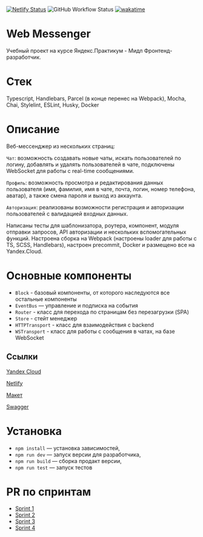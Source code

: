 [![Netlify Status](https://api.netlify.com/api/v1/badges/adfc17c8-641b-4791-97ce-22e87cb8948c/deploy-status)](https://app.netlify.com/sites/candid-malabi-7e182e/deploys) ![GitHub Workflow Status](https://img.shields.io/github/actions/workflow/status/NikolayDimitriev/middle.messenger.praktikum.yandex/tests.yml)
[![wakatime](https://wakatime.com/badge/user/9bed01ec-3bba-49db-8995-9dd0f8f8466a/project/aa4b2c95-3c9d-4585-b929-f9f0fce7fb4b.svg)](https://wakatime.com/badge/user/9bed01ec-3bba-49db-8995-9dd0f8f8466a/project/aa4b2c95-3c9d-4585-b929-f9f0fce7fb4b)

# Web Messenger

Учебный проект на курсе Яндекс.Практикум - Мидл Фронтенд-разработчик. 

# Стек

Typescript, Handlebars, Parcel (в конце перенес на Webpack), Mocha, Chai, Stylelint, ESLint, Husky, Docker

# Описание

Веб-мессенджер из нескольких страниц: 

`Чат`: возможность создавать новые чаты, искать пользователей по логину, добавлять и удалять пользователей в чате, подключены WebSocket для работы с real-time сообщениями. 

`Профиль`: возможность просмотра и редактирования данных пользователя (имя, фамилия, имя в чате, почта, логин, номер телефона, аватар), а также смена пароля и выход из аккаунта. 

`Авторизация`: реализованы возможности регистрация и авторизации пользователей с валидацией входных данных.

Написаны тесты для шаблонизатора, роутера, компонент, модуля отправки запросов, API авторизации и нескольких вспомогательных функций. Настроена сборка на Webpack (настроены loader для работы с TS, SCSS, Handlebars), настроен precommit, Docker и размещено все на Yandex.Cloud.

# Основные компоненты

- `Block` - базовый компоненты, от которого наследуются все остальные компоненты
- `EventBus` — управление и подписка на события
- `Router` - класс для перехода по страницам без перезагрузки (SPA)
- `Store` - стейт менеджер
- `HTTPTransport` - класс для взаимодействия с backend
- `WSTransport` - класс для работы с сообщения в чатах, на базе WebSocket

## Ссылки

[Yandex Cloud](https://bban7tnhaqvt8i1mlncn.containers.yandexcloud.net/)

[Netlify](https://candid-malabi-7e182e.netlify.app/)

[Макет](https://www.figma.com/file/jF5fFFzgGOxQeB4CmKWTiE/Chat_external_link?node-id=0%3A1)

[Swagger](https://ya-praktikum.tech/api/v2/swagger/#/)

# Установка

- `npm install` — установка зависимостей,
- `npm run dev` — запуск версии для разработчика,
- `npm run build` — сборка продакт версии,
- `npm run test` — запуск тестов

# PR по спринтам

- [Sprint 1](https://github.com/NikolayDimitriev/middle.messenger.praktikum.yandex/pull/2)
- [Sprint 2](https://github.com/NikolayDimitriev/middle.messenger.praktikum.yandex/pull/3)
- [Sprint 3](https://github.com/NikolayDimitriev/middle.messenger.praktikum.yandex/pull/4)
- [Sprint 4](https://github.com/NikolayDimitriev/middle.messenger.praktikum.yandex/pull/5)

